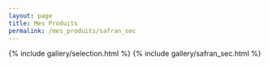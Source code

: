 ```yaml
---
layout: page
title: Mes Produits
permalink: /mes_produits/safran_sec
---
```


{% include gallery/selection.html %}
{% include gallery/safran_sec.html %}
